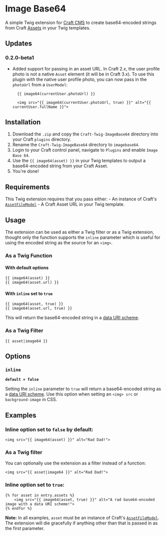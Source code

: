 # Image Base64

A simple Twig extension for [Craft CMS](http://buildwithcraft.com) to create base64-encoded strings from Craft [Assets](http://buildwithcraft.com/docs/templating/assetfilemodel) in your Twig templates.

## Updates
### 0.2.0-beta1
- Added support for passing in an asset URL. In Craft 2.x, the user profile photo is not a native `Asset` element (it will be in Craft 3.x). To use this plugin with the native user profile photo, you can now pass in the `photoUrl` from a `UserModel`:

        {{ image64(currentUser.photoUrl) }}
        
        <img src="{{ image64(currentUser.photoUrl, true) }}" alt="{{ currentUser.fullName }}">

## Installation

1. Download the `.zip` and copy the `Craft-Twig-ImageBase64` directory into your Craft `plugins` directory.
2. Rename the `Craft-Twig-ImageBase64` directory to `imagebase64`.
3. Login to your Craft control panel, navigate to `Plugins` and enable `Image Base 64`.
4. Use the `{{ image64(asset) }}` in your Twig templates to output a base64-encoded string from your Craft Asset.
5. You're done!

## Requirements

This Twig extension requires that you pass either:
    - An instance of Craft's [`AssetFileModel`](http://buildwithcraft.com/docs/templating/assetfilemodel)
    - A Craft Asset URL 
in your Twig template.

## Usage

The extension can be used as either a Twig filter or as a Twig extension, thought only the function supports the `inline` parameter which is useful for using the encoded string as the source for an `<img>`.

### As a Twig Function

#### With default options

	{{ image64(asset) }}
    {{ image64(asset.url) }}

#### With `inline` set to `true`

	{{ image64(asset, true) }}
	{{ image64(asset.url, true) }}

This will return the base64-encoded string in a [data URI scheme](http://en.wikipedia.org/wiki/Data_URI_scheme).

### As a Twig Filter

	{{ asset|image64 }}

## Options

### `inline`

**`default = false`**

Setting the `inline` parameter to `true` will return a base64-encoded string as a [data URI scheme](http://en.wikipedia.org/wiki/Data_URI_scheme). Use this option when setting an `<img> src` or `background-image` in CSS.

## Examples

### Inline option set to `false` by default:

	<img src="{{ image64(asset) }}" alt="Rad Dad!">

### As a Twig filter

You can optionally use the extension as a filter instead of a function:

	<img src="{{ asset|image64 }}" alt="Rad Dad!">

### Inline option set to `true`:

	{% for asset in entry.assets %}
		<img src="{{ image64(asset, true) }}" alt="A rad base64-encoded image with a data URI scheme!">
	{% endfor %}

**Note:** In all examples, `asset` must be an instance of Craft's [`AssetFileModel`](http://buildwithcraft.com/docs/templating/assetfilemodel). The extension will die gracefully if anything other than that is passed in as the first parameter.